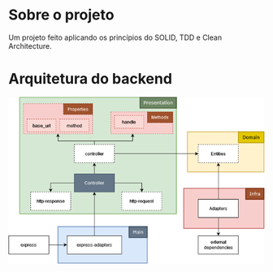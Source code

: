
# Sobre o projeto

Um projeto feito aplicando os princípios do SOLID, TDD e Clean Architecture.

# Arquitetura do backend

![Arquitetura do backend](./documentation/project-architecture.png)